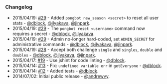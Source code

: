 ### Changelog

* 2015/04/19: [#29](https://github.com/andrewvy/slack-pongbot/pull/29) - Added `pongbot new_season <secret>` to reset all user stats - [@dblock](https://github.com/dblock), [@ilyakava](https://github.com/ilyakava), [@jinpark](https://github.com/jinpark).
* 2015/04/19: [#29](https://github.com/andrewvy/slack-pongbot/pull/29) - The `pongbot reset <username>` command now requires a secret - [@dblock](https://github.com/dblock), [@ilyakava](https://github.com/ilyakava).
* 2015/04/19: [#29](https://github.com/andrewvy/slack-pongbot/pull/29) - Admin no-longer hard-coded, set `ADMIN_SECRET` for administrative commands - [@dblock](https://github.com/dblock), [@ilyakava](https://github.com/ilyakava), [@jinpark](https://github.com/jinpark).
* 2015/04/19: [#28](https://github.com/andrewvy/slack-pongbot/pull/28) - Accept both challenge `single` and `singles`, `double` and `doubles` - [@dblock](https://github.com/dblock), [@ilyakava](https://github.com/ilyakava), [@jinpark](https://github.com/jinpark).
* 2015/04/17: [#19](https://github.com/andrewvy/slack-pongbot/pull/19) - Use jshint for code linting - [@dblock](https://github.com/dblock).
* 2015/04/14: [#13](https://github.com/andrewvy/slack-pongbot/pull/13) - Fix: `undefined variable err` in `getEveryone` - [@dblock](https://github.com/dblock).
* 2015/04/14: [#12](https://github.com/andrewvy/slack-pongbot/pull/12) - Added tests - [@dblock](https://github.com/dblock).
* 2014/07/02: Initial public release - [@andrewvy](https://github.com/andrewvy).
